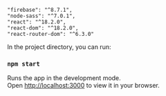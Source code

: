 
    "firebase": "^8.7.1",
    "node-sass": "^7.0.1",
    "react": "^18.2.0",
    "react-dom": "^18.2.0",
    "react-router-dom": "^6.3.0"



In the project directory, you can run:

### `npm start`

Runs the app in the development mode.\
Open [http://localhost:3000](http://localhost:3000) to view it in your browser.

